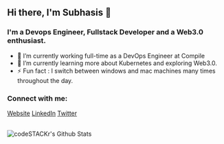 ## Hi there, I'm Subhasis 👋

### I'm a Devops Engineer, Fullstack Developer and a Web3.0 enthusiast.
- 🔭 I’m currently working full-time as a DevOps Engineer at Compile
- 🌱 I’m currently learning more about Kubernetes and exploring Web3.0.
- ⚡ Fun fact : I switch between windows and mac machines many times throughout the day.

### Connect with me:
[Website](https://subhasis.vercel.app)
[LinkedIn](https://linkedin.com/in/subhasis020299)
[Twitter](https://twitter.com/geram_er_chhele)

<br />

<img align="left" alt="codeSTACKr's Github Stats" src="https://github-readme-stats.vercel.app/api?username=subhasis020299&show_icons=true&hide_border=true" />
